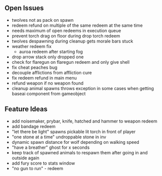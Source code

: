 ## Open Issues

- twolves not as pack on spawn
- redeem refund on multiple of the same redeem at the same time
- needs maximum of open redeems in execution queue
- prevent torch drag on floor during drop torch redeem
- twolves despawning during cleanup gets morale bars stuck
- weather redeem fix
	- auroa redeem after starting fog
- drop arrow stack only dropped one
- check for flaregun on flaregun redeem and only give shell
- fix cheat peaches bug
- decouple afflictions from affliction cure
- fix redeem refund in main menu
- refund weapon if no weapon found
- cleanup animal spawns throws exception in some cases when getting baseai component from gameobject

## Feature Ideas

- add noisemaker, prybar, knife, hatched and hammer to weapon redeem
- add bandage redeem
- "let there be light" spawns pickable lit torch in front of player
- "one stone at a time" undroppable stone in inv
- dynamic spawn distance for wolf depending on walking speed
- "have a breather" ghost for x seconds
- keep track of spawned animals to respawn them after going in and outside again
- add fury score to stats window
- "no gun to run" - redeem